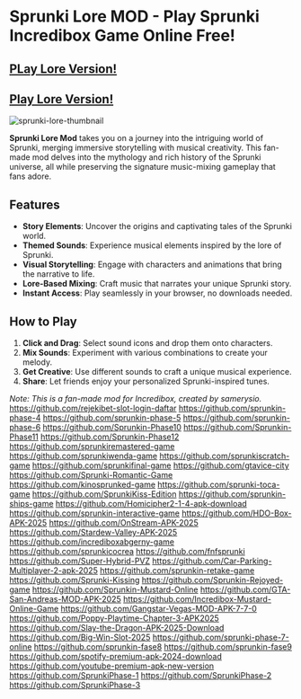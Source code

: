 # Sprunki Lore MOD - Play Sprunki Incredibox Game Online Free!

## [PLay Lore Version!](https://apkitech.com/sprunki-lore/)

## [Play Lore Version!](https://modmeme.com/sprunki-lore/)

![sprunki-lore-thumbnail](https://github.com/user-attachments/assets/42642d21-7941-41ef-8451-74188dcfd392)

**Sprunki Lore Mod** takes you on a journey into the intriguing world of Sprunki, merging immersive storytelling with musical creativity. This fan-made mod delves into the mythology and rich history of the Sprunki universe, all while preserving the signature music-mixing gameplay that fans adore.

## Features

- **Story Elements**: Uncover the origins and captivating tales of the Sprunki world.
- **Themed Sounds**: Experience musical elements inspired by the lore of Sprunki.
- **Visual Storytelling**: Engage with characters and animations that bring the narrative to life.
- **Lore-Based Mixing**: Craft music that narrates your unique Sprunki story.
- **Instant Access**: Play seamlessly in your browser, no downloads needed.

## How to Play

1. **Click and Drag**: Select sound icons and drop them onto characters.
2. **Mix Sounds**: Experiment with various combinations to create your melody.
3. **Get Creative**: Use different sounds to craft a unique musical experience.
4. **Share**: Let friends enjoy your personalized Sprunki-inspired tunes.

*Note: This is a fan-made mod for Incredibox, created by samerysio.*
https://github.com/rejekibet-slot-login-daftar
https://github.com/sprunkin-phase-4
https://github.com/sprunkin-phase-5
https://github.com/sprunkin-phase-6
https://github.com/Sprunkin-Phase10
https://github.com/Sprunkin-Phase11
https://github.com/Sprunkin-Phase12
https://github.com/sprunkiremastered-game
https://github.com/sprunkiwenda-game
https://github.com/sprunkiscratch-game
https://github.com/sprunkifinal-game
https://github.com/gtavice-city
https://github.com/Sprunki-Romantic-Game
https://github.com/kinosprunked-game
https://github.com/sprunki-toca-game
https://github.com/SprunkiKiss-Edition
https://github.com/sprunkin-ships-game
https://github.com/Homicipher2-1-4-apk-download
https://github.com/sprunkin-interactive-game
https://github.com/HDO-Box-APK-2025
https://github.com/OnStream-APK-2025
https://github.com/Stardew-Valley-APK-2025
https://github.com/incrediboxabgerny-game
https://github.com/sprunkicocrea
https://github.com/fnfsprunki
https://github.com/Super-Hybrid-PVZ
https://github.com/Car-Parking-Multiplayer-2-apk-2025
https://github.com/sprunkin-retake-game
https://github.com/Sprunki-Kissing
https://github.com/Sprunkin-Rejoyed-game
https://github.com/Sprunkin-Mustard-Online
https://github.com/GTA-San-Andreas-MOD-APK-2025
https://github.com/Incredibox-Mustard-Online-Game
https://github.com/Gangstar-Vegas-MOD-APK-7-7-0
https://github.com/Poppy-Playtime-Chapter-3-APK2025
https://github.com/Slay-the-Dragon-APK-2025-Download
https://github.com/Big-Win-Slot-2025
https://github.com/sprunki-phase-7-online
https://github.com/sprunkin-fase8
https://github.com/sprunkin-fase9
https://github.com/spotify-premium-apk-2024-download
https://github.com/youtube-premium-apk-new-version
https://github.com/SprunkiPhase-1
https://github.com/SprunkiPhase-2
https://github.com/SprunkiPhase-3
